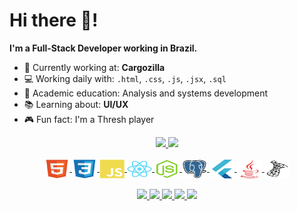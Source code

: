 # Hi there 👋! 

<div>
  <p>
    <b>I'm a Full-Stack Developer working in Brazil.</b>
  </p>
  
  <ul>
    <li>🏢 Currently working at: <b>Cargozilla</b></li>  
    <li>💻 Working daily with: <code>.html</code>, <code>.css</code>, <code>.js</code>, <code>.jsx</code>, <code>.sql</code></li>
    <li>🏫 Academic education: Analysis and systems development</li>
    <li>📚 Learning about: <b>UI/UX</b></li> 
    <li>🎮 Fun fact: I'm a Thresh player</li>
    
  </ul>
</div>

<div align="center">
  <a href="https://github.com/mcatel">
  <img height="180em" src="https://github-readme-stats.vercel.app/api?username=mcatel&show_icons=true&theme=dracula&include_all_commits=true&count_private=true"/>
  <img height="180em" src="https://github-readme-stats.vercel.app/api/top-langs/?username=mcatel&layout=compact&langs_count=7&theme=dracula"/>
</div>

<div align="center">
  <br>
  <img align="center" alt="HTML" height="30" width="40" src="https://raw.githubusercontent.com/devicons/devicon/master/icons/html5/html5-original.svg">
  <img align="center" alt="CSS" height="30" width="40" src="https://raw.githubusercontent.com/devicons/devicon/master/icons/css3/css3-original.svg">
  <img align="center" alt="JavaScript" height="30" width="40" src="https://raw.githubusercontent.com/devicons/devicon/master/icons/javascript/javascript-plain.svg">
  <img align="center" alt="ReactJs" height="30" width="40" src="https://raw.githubusercontent.com/devicons/devicon/master/icons/react/react-original.svg">
  <img align="center" alt="Node.js" height="30" width="40" src="https://raw.githubusercontent.com/devicons/devicon/master/icons/nodejs/nodejs-plain.svg">
  <img align="center" alt="PostgreSQL" height="30" width="40" src="https://raw.githubusercontent.com/devicons/devicon/master/icons/postgresql/postgresql-original.svg">
  <img align="center" alt="Java" height="30" width="40" src="https://raw.githubusercontent.com/devicons/devicon/master/icons/flutter/flutter-original.svg">
  <img align="center" alt="Java" height="30" width="40" src="https://raw.githubusercontent.com/devicons/devicon/master/icons/java/java-plain.svg">
  <img align="center" alt="SQL Server" height="30" width="40" src="https://raw.githubusercontent.com/devicons/devicon/master/icons/microsoftsqlserver/microsoftsqlserver-plain.svg">
</div>
  
<div align="center"> 
  <br>
  <a href="https://twitter.com/cateel_" target="_blank">
    <img src="https://img.shields.io/badge/Twitter-1d9bf0?style=for-the-badge&logo=twitter&logoColor=white" target="_blank">
  </a>
  <a href="https://instagram.com/_catel" target="_blank">
    <img src="https://img.shields.io/badge/Instagram-F77737?style=for-the-badge&logo=instagram&logoColor=white" target="_blank">
  </a>
  <a href="mailto:contato@catel.dev">
    <img src="https://img.shields.io/badge/Gmail-D14836?style=for-the-badge&logo=gmail&logoColor=white" target="_blank">
  </a>
  <a href="https://www.linkedin.com/in/mateus-catel-258338148" target="_blank">
    <img src="https://img.shields.io/badge/LinkedIn-0a66c2?style=for-the-badge&logo=linkedin&logoColor=white" target="_blank">
  </a>
  <a href="https://dev.to/mcatel" target="_blank">
    <img src="https://img.shields.io/badge/Dev.To-000000?style=for-the-badge&logo=dev.to&logoColor=white" target="_blank">
  </a>
</div>

